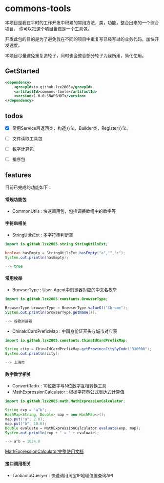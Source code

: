# commons-tools

本项目是我在平时的工作开发中积累的常用方法，类，功能，整合出来的一个综合项目。
你可以把这个项目当做是一个工具包。

开发此包的目的是为了避免我在不同的项目中重复写已经写过的业务代码，加快开发速度。

本项目尽量避免重复造轮子，同时也会整合部分轮子为我所用，简化使用。

## GetStarted

```xml
<dependency>
    <groupId>io.github.lzx2005</groupId>
    <artifactId>commons-tools</artifactId>
    <version>1.0.0-SNAPSHOT</version>
</dependency>
```

## todos

- [X] 常用Service层返回类，构造方法，Builder类，Register方法。

- [ ] 文件读取工具包

- [ ] 数字计算包

- [ ] 排序包

## features

目前已完成的功能如下：

#### 常规功能包
- CommonUtils : 快速调用包，包括调换数组中的数字等

#### 字符串相关
- StringUtilsExt : 多字符串判断空

```java
import io.github.lzx2005.string.StringUtilsExt;

boolean hasEmpty = StringUtilsExt.hasEmpty("a","","c");
System.out.println(hasEmpty);

--> true
```

#### 常用枚举
- BrowserType : User-Agent中浏览器对应的中文名枚举

```java
import io.github.lzx2005.constants.BrowserType;

BrowserType browserType = BrowserType.valueOf("Chrome");
System.out.println(browserType.getName());

--> 谷歌浏览器
```


- ChinaIdCardPrefixMap : 中国身份证开头与城市对应表

```java
import io.github.lzx2005.constants.ChinaIdCardPrefixMap;

String city = ChinaIdCardPrefixMap.getProvinceCityByCode("310000");
System.out.println(city);

--> 上海市
```

#### 数字数学相关
- ConvertRadix : 10位数字与N位数字互相转换工具
- MathExpressionCalculator : 根据字符串公式表达式计算值 


```java
import io.github.lzx2005.math.MathExpressionCalculator;

String exp = "a^b";
HashMap<String, Double> map = new HashMap<>();
map.put("a", 2.0);
map.put("b", 10.0);
Double evaluate = MathExpressionCalculator.evaluate(exp, map);
System.out.println(exp + " = " + evaluate);

--> a^b = 1024.0
```
[MathExpressionCalculator完整使用文档](https://github.com/lzx2005/commons-tools/blob/master/docs/MathExpressionCalculator.md)

#### 接口调用相关
- TaobaoIpQueryer : 快速调用淘宝IP地理位置查询API